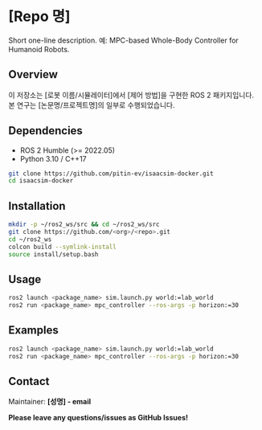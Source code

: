 # [Repo 명]
Short one-line description.
예: MPC-based Whole-Body Controller for Humanoid Robots.

## Overview
이 저장소는 [로봇 이름/시뮬레이터]에서 [제어 방법]을 구현한 ROS 2 패키지입니다.
본 연구는 [논문명/프로젝트명]의 일부로 수행되었습니다.

## Dependencies
- ROS 2 Humble (>= 2022.05)
- Python 3.10 / C++17

```bash
git clone https://github.com/pitin-ev/isaacsim-docker.git
cd isaacsim-docker
```

## Installation
```bash
mkdir -p ~/ros2_ws/src && cd ~/ros2_ws/src
git clone https://github.com/<org>/<repo>.git
cd ~/ros2_ws
colcon build --symlink-install
source install/setup.bash
```

## Usage
```bash
ros2 launch <package_name> sim.launch.py world:=lab_world
ros2 run <package_name> mpc_controller --ros-args -p horizon:=30
```

## Examples
```bash
ros2 launch <package_name> sim.launch.py world:=lab_world
ros2 run <package_name> mpc_controller --ros-args -p horizon:=30
```

## Contact
Maintainer: **[성명] - email**

**Please leave any questions/issues as GitHub Issues!**

